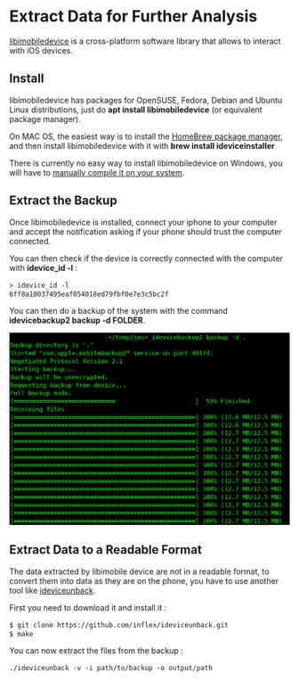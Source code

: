 # Extract Data for Further Analysis

[libimobiledevice](http://www.libimobiledevice.org/) is a cross-platform software library that allows to interact with iOS devices.

## Install

libimobiledevice has packages for OpenSUSE, Fedora, Debian and Ubuntu Linux distributions, just do **apt install libimobiledevice** (or equivalent package manager).

On MAC OS, the easiest way is to install the [HomeBrew package manager](https://brew.sh/), and then install libimobiledevice with it with **brew install ideviceinstaller**

There is currently no easy way to install libimobiledevice on Windows, you will have to [manually compile it on your system](https://github.com/libimobiledevice/libimobiledevice/issues/582).

## Extract the Backup

Once libimobiledevice is installed, connect your iphone to your computer and accept the notification asking if your phone should trust the computer connected.

You can then check if the device is correctly connected with the computer with **idevice_id -l** :

```
> idevice_id -l
6ff8a10037495eaf054018ed79fbf0e7e3c5bc2f
```

You can then do a backup of the system with the command **idevicebackup2 backup -d FOLDER**.

![backup process](../img/backup.png)

## Extract Data to a Readable Format

The data extracted by libimobile device are not in a readable format, to convert them into data as they are on the phone, you have to use another tool like [ideviceunback](https://github.com/inflex/ideviceunback).

First you need to download it and install it :
```
$ git clone https://github.com/inflex/ideviceunback.git
$ make
```

You can now extract the files from the backup :

```
./ideviceunback -v -i path/to/backup -o output/path
```
